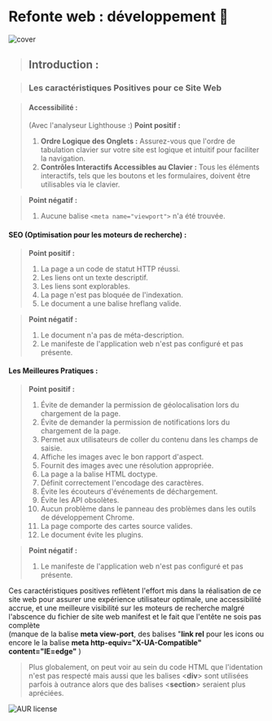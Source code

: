 # Refonte web : développement 🚀
![cover](./cover.PNG)

> ## Introduction :

> ### Les caractéristiques Positives pour ce Site Web

> #### Accessibilité :
> (Avec l'analyseur Lighthouse :)
>**Point positif :**
> 1. **Ordre Logique des Onglets :** Assurez-vous que l'ordre de tabulation clavier sur votre site est logique et intuitif pour faciliter la navigation.
> 2. **Contrôles Interactifs Accessibles au Clavier :** Tous les éléments interactifs, tels que les boutons et les formulaires, doivent être utilisables via le clavier.

>**Point négatif :**
> 1. Aucune balise ```<meta name="viewport">``` n'a été trouvée.

#### SEO (Optimisation pour les moteurs de recherche) :
>**Point positif :**
> 1. La page a un code de statut HTTP réussi.
> 2. Les liens ont un texte descriptif.
> 3. Les liens sont explorables.
> 4. La page n'est pas bloquée de l'indexation.
> 5. Le document a une balise hreflang valide.

>**Point négatif :**
> 1. Le document n'a pas de méta-description.
> 2. Le manifeste de l'application web n'est pas configuré et pas présente.

#### Les Meilleures Pratiques :
> **Point positif :**
> 1. Évite de demander la permission de géolocalisation lors du chargement de la page.
> 2. Évite de demander la permission de notifications lors du chargement de la page.
> 3. Permet aux utilisateurs de coller du contenu dans les champs de saisie.
> 4. Affiche les images avec le bon rapport d'aspect.
> 5. Fournit des images avec une résolution appropriée.
> 6. La page a la balise HTML doctype.
> 7. Définit correctement l'encodage des caractères.
> 8. Évite les écouteurs d'événements de déchargement.
> 9. Évite les API obsolètes.
> 10. Aucun problème dans le panneau des problèmes dans les outils de développement Chrome.
> 11. La page comporte des cartes source valides.
> 12. Le document évite les plugins.

>**Point négatif :**  
> 1. Le manifeste de l'application web n'est pas configuré et pas présente.


Ces caractéristiques positives reflètent l'effort mis dans la réalisation de ce site web pour assurer une expérience utilisateur optimale, une accessibilité accrue, et une meilleure visibilité sur les moteurs de recherche malgré l'abscence du fichier de site web manifest et le fait que l'entête ne sois pas complète  
(manque de la balise **meta view-port**, des balises "**link rel** pour les icons ou encore le la balise **meta http-equiv="X-UA-Compatible" content="IE=edge"** )  

>Plus globalement, on peut voir au sein du code HTML que l'identation n'est pas respecté mais aussi que les balises <**div**> sont utilisées parfois à outrance alors que des balises <**section**> seraient plus apréciées.





![AUR license](https://img.shields.io/aur/license/c)